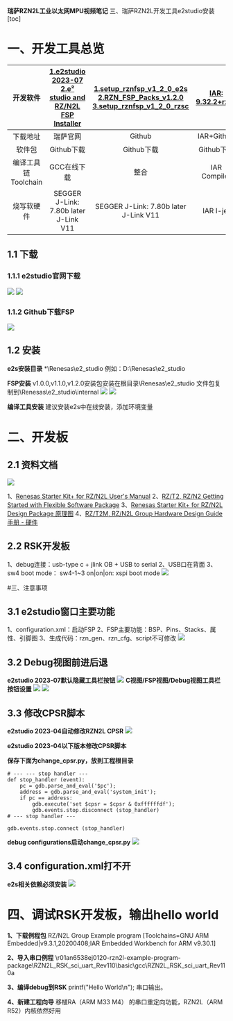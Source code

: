 **瑞萨RZN2L工业以太网MPU视频笔记** 
三、瑞萨RZN2L开发工具e2studio安装
[toc]
# 一、开发工具总览

| 开发软件 | [1.e2studio 2023-07 ](https://www.renesas.cn/cn/zh/software-tool/e-studio)<br>[2.e² studio and RZ/N2L FSP Installer](https://www.renesas.cn/cn/zh/products/microcontrollers-microprocessors/rz-mpus/rzn2l-integrated-tsn-compliant-3-port-gigabit-ethernet-switch-enables-various-industrial-applications?software-type-filter=ide-and-coding-tool#tab-software-tools) |[1.setup_rznfsp_v1_2_0_e2s](https://github.com/renesas/rzn-fsp/releases/download/v1.2.0/setup_rznfsp_v1_2_0_e2s_v2023-04.exe)<br>[2.RZN_FSP_Packs_v1.2.0](https://github.com/renesas/rzn-fsp/releases/download/v1.2.0/RZN_FSP_Packs_v1.2.0.zip)<br>[3.setup_rznfsp_v1_2_0_rzsc](https://github.com/renesas/rzn-fsp/releases/download/v1.2.0/setup_rznfsp_v1_2_0_rzsc_v2023-04.exe)| [IAR:<br>9.32.2+rzsc](https://www.iar.com/products#!?architecture=Arm) |
|:-:|:-:|:-:|:-:|
|下载地址|瑞萨官网|Github|IAR+Github|
|软件包|Github下载|Github下载|Github下载|
|编译工具链<br>Toolchain|GCC在线下载|整合|IAR Compiler|
|烧写软硬件|SEGGER J-Link: 7.80b later<br>J-Link V11|SEGGER J-Link: 7.80b later<br>J-Link V11|IAR I-jet|
 


## 1.1 下载
### 1.1.1 e2studio官网下载
![](./images/download2.png)
![](./images/download3.png)

### 1.1.2 Github下载FSP
![](./images/download4.png)


## 1.2 安装
**e2s安装目录** *\Renesas\e2_studio
例如：D:\Renesas\e2_studio

**FSP安装**
v1.0.0,v1.1.0,v1.2.0安装包安装在根目录\Renesas\e2_studio
文件包复制到\Renesas\e2_studio\internal
![](./images/fsp1.png)
![](./images/fsp2.png)

**编译工具安装**
建议安装e2s中在线安装，添加环境变量

# 二、开发板
## 2.1 资料文档
![](./images/download1.png)

1、[Renesas Starter Kit+ for RZ/N2L User's Manual](https://www.renesas.cn/cn/zh/document/mat/renesas-starter-kit-rzn2l-users-manual?r=1622401)
2、[RZ/T2, RZ/N2 Getting Started with Flexible Software Package](https://www.renesas.cn/cn/zh/document/qsg/rzt2-rzn2-getting-started-flexible-software-package?r=1622401)
3、[Renesas Starter Kit+ for RZ/N2L Design Package 原理图](https://www.renesas.cn/cn/zh/products/microcontrollers-microprocessors/rz-mpus/rzn2l-rsk-renesas-starter-kit-rzn2l?samplecodes-title-filter=Design+Guide&documents-type-filter=%E6%89%8B%E5%86%8C-%E7%A1%AC%E4%BB%B6)
4、[RZ/T2M, RZ/N2L Group Hardware Design Guide 手册 - 硬件](https://www.renesas.cn/cn/zh/document/mah/rzt2m-rzn2l-group-hardware-design-guide?r=1622401)

## 2.2 RSK开发板
1、debug连接：usb-type c + jlink OB + USB to serial
2、USB口在背面
3、sw4 boot mode： sw4-1~3 on|on|on: xspi boot mode
![](./images/rsk1.png)

#三、注意事项
## 3.1 e2studio窗口主要功能
1、configuration.xml：启动FSP
2、FSP主要功能：BSP、Pins、Stacks、属性、引脚图
3、生成代码：rzn_gen、rzn_cfg、script不可修改
![](./images/src.png)
## 3.2 Debug视图前进后退
**e2studio 2023-07默认隐藏工具栏按钮**
![](./images/note2.png)
**C视图/FSP视图/Debug视图工具栏按钮设置**
![](./images/shitu.png)
![](./images/shitu2.png)


## 3.3 修改CPSR脚本
**e2studio 2023-04自动修改RZN2L CPSR**
![](./images/note1.png)

**e2studio 2023-04以下版本修改CPSR脚本**

**保存下面为change_cpsr.py，放到工程根目录**
```
# --- --- stop handler ---
def stop_handler (event):
    pc = gdb.parse_and_eval('$pc');
    address = gdb.parse_and_eval('system_init');
    if pc == address:
        gdb.execute('set $cpsr = $cpsr & 0xffffffdf');
        gdb.events.stop.disconnect (stop_handler)
# --- stop handler ---

gdb.events.stop.connect (stop_handler)
```
**debug configurations启动change_cpsr.py**
![](./images/cpsr.jpg)

## 3.4 configuration.xml打不开
**e2s相关依赖必须安装**
![](./images/install1.png)

# 四、调试RSK开发板，输出hello world
**1、下载例程包**
RZ/N2L Group Example program
[Toolchains=GNU ARM Embedded|v9.3.1,20200408;IAR Embedded Workbench for ARM v9.30.1]

**2、导入串口例程**
\r01an6538ej0120-rzn2l-example-program-package\RZN2L_RSK_sci_uart_Rev110\basic\gcc\RZN2L_RSK_sci_uart_Rev110a

**3、编译debug到RSK**
printf("Hello World\n");
串口输出。

**4、新建工程向导**
移植RA（ARM M33 M4） 的串口重定向功能，RZN2L（ARM R52）内核依然好用